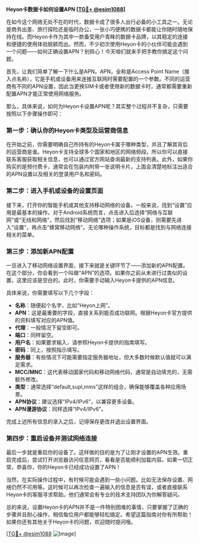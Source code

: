 **Heyon卡数据卡如何设置APN [[TG💪+ @esim1088](https://t.me/s/esim1088)]**

在如今这个网络无处不在的时代，数据卡成了很多人出行必备的小工具之一。无论是商务出差、旅行探险还是临时办公，一张小巧便携的数据卡都能让你随时随地保持在线。而Heyon卡作为其中一款备受用户青睐的数据卡品牌，以其稳定的连接和便捷的使用体验脱颖而出。然而，不少初次使用Heyon卡的小伙伴可能会遇到一个问题——如何正确设置APN？别担心！今天咱们就来手把手教你搞定这个问题。

首先，让我们简单了解一下什么是APN。APN，全称是Access Point Name（接入点名称），它是手机或设备用来连接互联网时需要配置的一个参数。不同的运营商有不同的APN设置，因此当更换SIM卡或者使用新的数据卡时，通常都需要重新配置APN才能正常使用网络服务。

那么，具体来说，如何为Heyon卡设置APN呢？其实整个过程并不复杂，只需要按照以下步骤操作即可：

### 第一步：确认你的Heyon卡类型及运营商信息

在开始之前，你需要明确自己所持有的Heyon卡属于哪种类型，并且了解其背后的运营商是谁。Heyon卡支持全球多个国家和地区的网络频段，所以你可以直接联系客服获取相关信息，也可以通过官方网站查询最新的支持列表。此外，如果你购买的是预付费卡，通常会在包装内附带一张说明卡片，上面会清楚地标注出适合的APN设置以及相关的登录用户名和密码。

### 第二步：进入手机或设备的设置页面

接下来，打开你的智能手机或其他支持移动网络的设备。一般来说，找到“设置”应用是最基本的操作。对于Android系统而言，点击进入后选择“网络与互联网”或“无线和网络”，然后找到“移动网络”选项；如果是iOS设备，则需要先进入“设置”，再点击“蜂窝移动网络”。无论哪种操作系统，目标都是找到与网络连接相关的菜单。

### 第三步：添加新APN配置

一旦进入了移动网络设置界面，接下来就是关键环节了——添加新的APN配置。在这个部分，你会看到一个叫做“APN”的选项。如果你之前从未进行过类似的设置，这里应该是空白的。此时，你需要手动输入Heyon卡提供的APN信息。

具体来说，你需要填写以下几个字段：
- **名称**：随便起个名字，比如“Heyon上网”。
- **APN**：这是最重要的字段，直接关系到能否成功联网。根据Heyon卡官方提供的资料填写对应的APN值。
- **代理**：一般情况下留空即可。
- **端口**：同样留空。
- **用户名**：如果要求输入，请参照Heyon卡提供的指南填写。
- **密码**：同上，按照指示填写。
- **服务器**：有些情况下可能需要指定服务器地址，但大多数时候默认值就可以满足需求。
- **MCC/MNC**：这代表移动国家代码和移动网络代码，通常是自动填充的，无需额外修改。
- **类型**：通常选择“default,supl,mms”这样的组合，确保能够覆盖各种应用场景。
- **APN协议**：建议选择“IPv4/IPv6”，以兼容更多设备。
- **APN漫游协议**：同样选择“IPv4/IPv6”。

完成上述所有信息的录入之后，记得保存更改并退出设置界面。

### 第四步：重启设备并测试网络连接

最后一步就是重启你的设备了。这样做的目的是为了让刚才设置的APN生效。重启完成后，尝试打开浏览器访问任意网页，看看是否能顺利加载内容。如果一切正常，恭喜你，你的Heyon卡已经成功设置了APN！

当然，在实际操作过程中，有时候可能会遇到一些小问题。比如无法保存设置、网络仍然不可用等。这时候可以再次检查一遍输入的信息是否有误，或者直接联系Heyon卡的客服寻求帮助。他们通常会有专业的技术支持团队为你解答疑问。

总的来说，设置Heyon卡的APN并不是一件特别困难的事情，只要掌握了正确的步骤并且耐心操作，相信每位用户都能够轻松搞定。希望这篇指南对你有所帮助！如果你还有其他关于Heyon卡的问题，欢迎随时提问哦。

[[TG💪+ @esim1088](https://t.me/s/esim1088) ![Image](https://i.postimg.cc/4NQfJmqS/Snipaste-2025-05-13-00-14-12.png)]